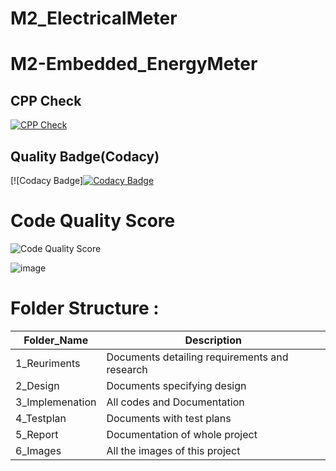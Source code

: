 # M2_ElectricalMeter
# M2-Embedded_EnergyMeter


## CPP Check
[![CPP Check](https://github.com/DINESHKUMARJEBASTINTR/M2_EnergyMeter/actions/workflows/cpp_check.yml/badge.svg)](https://github.com/legends07/M2_EnergyMeter/blob/main/.github/workflows/cpp_check.yml)

## Quality Badge(Codacy)
[![Codacy Badge][![Codacy Badge](https://app.codacy.com/project/badge/Grade/96584430e6ec42309ceec6c29a1e655a)](https://www.codacy.com/gh/DINESHKUMARJEBASTINTR/M2_EnergyMeter/dashboard?utm_source=github.com&amp;utm_medium=referral&amp;utm_content=DINESHKUMARJEBASTINTR/M2_EnergyMeter&amp;utm_campaign=Badge_Grade)

# Code Quality Score
![Code Quality Score](https://api.codiga.io/project/30259/score/svg)

![image](https://user-images.githubusercontent.com/80235704/144379697-a0cb4747-c012-4dac-aac9-e427e950014b.png)



# Folder Structure :

Folder_Name      |  Description
-----------------|--------------
1_Reuriments     |  Documents detailing requirements and research
2_Design         |  Documents specifying design
3_Implemenation  |  All codes and Documentation
4_Testplan       |  Documents with test plans
  5_Report       |  Documentation of whole project
6_Images         |  All the images of this project

